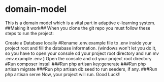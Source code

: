 # domain-model
This is a domain model which is a vital part in adaptive e-learning system.
##Making it work##
When you clone the git repo you must follow these steps to run the project:

Create a Database locally
#Rename .env.example file to .env inside your project root and fill the database information. 
(windows won't let you do it, so you have to open your console cd your project root directory and run mv .env.example .env )
Open the console and cd your project root directory
#Run composer install
###Run php artisan key:generate
###Run php artisan migrate
###Run php artisan db:seed to run seeders, if any.
###Run php artisan serve
Now, your project will run. Good Luck!!
